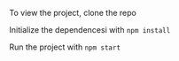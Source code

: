 To view the project, clone the repo

Initialize the dependencesi with ```npm install```

Run the project with ```npm start```